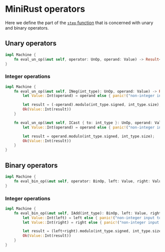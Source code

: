 # MiniRust operators

Here we define the part of the [`step` function](step.md) that is concerned with unary and binary operators.

## Unary operators

```rust
impl Machine {
    fn eval_un_op(&mut self, operator: UnOp, operand: Value) -> Result<Value>;
}
```

### Integer operations

```rust
impl Machine {
    fn eval_un_op(&mut self, INeg(int_type): UnOp, operand: Value) -> Result<Value> {
        let Value::Int(operand) = operand else { panic!("non-integer input to integer operation") };

        let result = (-operand).modulo(int_type.signed, int_type.size);
        Ok(Value::Int(result))
    }

    fn eval_un_op(&mut self, ICast { to: int_type }: UnOp, operand: Value) -> Result<Value> {
        let Value::Int(operand) = operand else { panic!("non-integer input to integer operation") };

        let result = operand.modulo(int_type.signed, int_type.size);
        Ok(Value::Int(result))
    }
}
```

## Binary operators

```rust
impl Machine {
    fn eval_bin_op(&mut self, operator: BinOp, left: Value, right: Value) -> Result<Value>;
}
```

### Integer operations

```rust
impl Machine {
    fn eval_bin_op(&mut self, IAdd(int_type): BinOp, left: Value, right: Value) -> Result<Value> {
        let Value::Int(left) = left else { panic!("non-integer input to integer operation") };
        let Value::Int(right) = right else { panic!("non-integer input to integer operation") };

        let result = (left+right).modulo(int_type.signed, int_type.size);
        Ok(Value::Int(result))
    }
}
```
